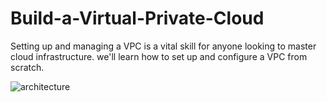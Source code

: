 # Build-a-Virtual-Private-Cloud
Setting up and managing a VPC is a vital skill for anyone looking to master cloud infrastructure. we'll learn how to set up and configure a VPC from scratch.


![architecture](Documentation/architecture(1).png) 
